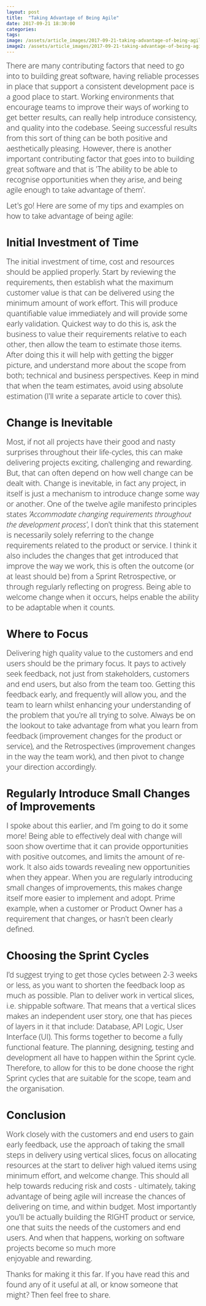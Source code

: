 ```yaml
---
layout: post
title:  "Taking Advantage of Being Agile"
date: 2017-09-21 18:30:00
categories:
tags:
image: /assets/article_images/2017-09-21-taking-advantage-of-being-agile/taking-advantage-of-being-agile.JPG
image2: /assets/article_images/2017-09-21-taking-advantage-of-being-agile/taking-advantage-of-being-agile-mobile.JPG 
---
```

<span style="color:#00000; font-family: 'open sans'; font-size: 1em; font-size: 20px; font-weight: 200; hyphens: none;">There are many contributing factors that need to go into to building great software, having reliable processes in place that support a consistent development pace is a good place to start. Working environments that encourage teams to improve their ways of working to get better results, can really help introduce consistency, and quality into the codebase. Seeing successful results from this sort of thing can be both positive and aesthetically pleasing. However, there is another important contributing factor that goes into to building great software and that is 'The ability to be able to recognise opportunities when they arise, and being agile enough to take advantage of them'.</span>

<span style="color:#00000; font-family: 'open sans'; font-size: 1em; font-size: 20px; font-weight: 200; hyphens: none;">Let's go! Here are some of my tips and examples on how to take advantage of being agile:
</span>

#  Initial Investment of Time
<span style="color:#00000; font-family: 'open sans'; font-size: 1em; font-size: 20px; font-weight: 200; hyphens: none;">The initial investment of time, cost  and resources should be applied properly. Start by reviewing the requirements, then establish what the maximum customer value is that can be delivered using the minimum amount of work effort. This will produce quantifiable value immediately and will provide some early validation. Quickest way to do this is, ask the business to value their requirements relative to each other, then allow the team to estimate those items. After doing this it will help with getting the bigger picture, and understand more about the scope from both; technical and business perspectives. Keep in mind that when the team estimates, avoid using absolute estimation (I'll write a separate article to cover this).</span>

# Change is Inevitable
<span style="color:#00000; font-family: 'open sans'; font-size: 1em; font-size: 20px; font-weight: 200; hyphens: none;">Most, if not all projects have their good and nasty surprises throughout their life-cycles, this can make delivering projects exciting, challenging and rewarding. But, that can often depend on how well change can be dealt with.
Change is inevitable, in fact any project, in itself is just a mechanism to introduce change some way or another.
One of the twelve agile manifesto principles states _'Accommodate changing requirements throughout the development process'_, I don't think that this statement is necessarily solely referring to the change requirements related to the product or service. I think it also includes the changes that get introduced that improve the way we work, this is often the outcome (or at least should be) from a Sprint Retrospective, or through regularly reflecting on progress. Being able to welcome change when it occurs, helps enable the ability to be adaptable when it counts. </span>


# Where to Focus
<span style="color:#00000; font-family: 'open sans'; font-size: 1em; font-size: 20px; font-weight: 200; hyphens: none;">Delivering high quality value to the customers and end users should be the primary focus. It pays to actively seek feedback, not just from stakeholders, customers and end users, but also from the team too. Getting this feedback early, and frequently will allow you, and the team to learn whilst enhancing your understanding of the problem that you're all trying to solve. Always be on the lookout to take advantage from what you learn from feedback (improvement changes for the product or service), and the Retrospectives (improvement changes in the way the team work), and then pivot to change your direction accordingly.</span>


# Regularly Introduce Small Changes of Improvements
<span style="color:#00000; font-family: 'open sans'; font-size: 1em; font-size: 20px; font-weight: 200; hyphens: none;">I spoke about this earlier, and I'm going to do it some more! Being able to effectively deal with change will soon show overtime that it can provide opportunities with positive outcomes, and limits the amount of re-work. It also aids towards revealing new opportunities when they appear. When you are regularly introducing small changes of improvements, this makes change itself more easier to implement and adopt. Prime example, when a customer or Product Owner has a requirement that changes, or hasn't been clearly defined.</span>

# Choosing the Sprint Cycles
<span style="color:#00000; font-family: 'open sans'; font-size: 1em; font-size: 20px; font-weight: 200; hyphens: none;">I'd suggest trying to get those cycles between 2-3 weeks or less, as you want to shorten the feedback loop as much as possible. Plan to deliver work in vertical slices, i.e. shippable software. That means that a vertical slices makes an independent user story, one that has pieces of layers in it that include: Database, API Logic, User Interface (UI). This forms together to become a fully functional feature. The planning, designing, testing and development all have to happen within the Sprint cycle. Therefore, to allow for this to be done choose the right Sprint cycles that are suitable for the scope, team and the organisation.</span>

# Conclusion
<span style="color:#00000; font-family: 'open sans'; font-size: 1em; font-size: 20px; font-weight: 200; hyphens: none;">Work closely with the customers and end users to gain early feedback, use the approach of taking the small steps in delivery using vertical slices, focus on allocating resources at the start to deliver high valued items using minimum effort, and welcome change. This should all help towards reducing risk and costs - ultimately, taking advantage of being agile will increase the chances of delivering on time, and within budget. Most importantly you'll be actually building the RIGHT product or service, one that suits the needs of the customers and end users. And when that happens, working on software projects become so much more enjoyable and rewarding.</span>


<span style="color:#00000; font-family: 'open sans'; font-size: 1em; font-size: 20px; font-weight: 200; hyphens: none;">
Thanks for making it this far. If you have read this and found any of it useful at all, or know someone that might? Then feel free to share.</span>
